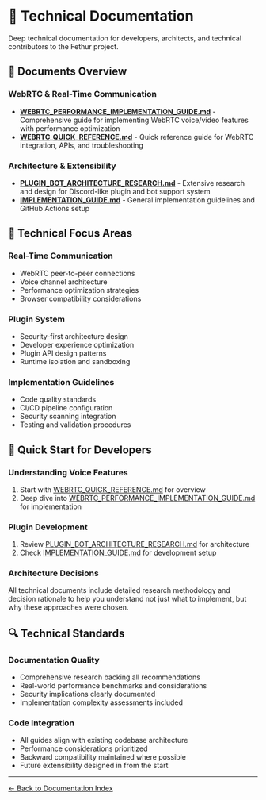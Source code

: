 # 🔧 Technical Documentation

Deep technical documentation for developers, architects, and technical contributors to the Fethur project.

## 📑 Documents Overview

### WebRTC & Real-Time Communication
- **[WEBRTC_PERFORMANCE_IMPLEMENTATION_GUIDE.md](./WEBRTC_PERFORMANCE_IMPLEMENTATION_GUIDE.md)** - Comprehensive guide for implementing WebRTC voice/video features with performance optimization
- **[WEBRTC_QUICK_REFERENCE.md](./WEBRTC_QUICK_REFERENCE.md)** - Quick reference guide for WebRTC integration, APIs, and troubleshooting

### Architecture & Extensibility
- **[PLUGIN_BOT_ARCHITECTURE_RESEARCH.md](./PLUGIN_BOT_ARCHITECTURE_RESEARCH.md)** - Extensive research and design for Discord-like plugin and bot support system
- **[IMPLEMENTATION_GUIDE.md](./IMPLEMENTATION_GUIDE.md)** - General implementation guidelines and GitHub Actions setup

## 🎯 Technical Focus Areas

### Real-Time Communication
- WebRTC peer-to-peer connections
- Voice channel architecture
- Performance optimization strategies
- Browser compatibility considerations

### Plugin System
- Security-first architecture design
- Developer experience optimization
- Plugin API design patterns
- Runtime isolation and sandboxing

### Implementation Guidelines
- Code quality standards
- CI/CD pipeline configuration
- Security scanning integration
- Testing and validation procedures

## 🚀 Quick Start for Developers

### Understanding Voice Features
1. Start with [WEBRTC_QUICK_REFERENCE.md](./WEBRTC_QUICK_REFERENCE.md) for overview
2. Deep dive into [WEBRTC_PERFORMANCE_IMPLEMENTATION_GUIDE.md](./WEBRTC_PERFORMANCE_IMPLEMENTATION_GUIDE.md) for implementation

### Plugin Development
1. Review [PLUGIN_BOT_ARCHITECTURE_RESEARCH.md](./PLUGIN_BOT_ARCHITECTURE_RESEARCH.md) for architecture
2. Check [IMPLEMENTATION_GUIDE.md](./IMPLEMENTATION_GUIDE.md) for development setup

### Architecture Decisions
All technical documents include detailed research methodology and decision rationale to help you understand not just what to implement, but why these approaches were chosen.

## 🔍 Technical Standards

### Documentation Quality
- Comprehensive research backing all recommendations
- Real-world performance benchmarks and considerations
- Security implications clearly documented
- Implementation complexity assessments included

### Code Integration
- All guides align with existing codebase architecture
- Performance considerations prioritized
- Backward compatibility maintained where possible
- Future extensibility designed in from the start

---

[← Back to Documentation Index](../README.md)